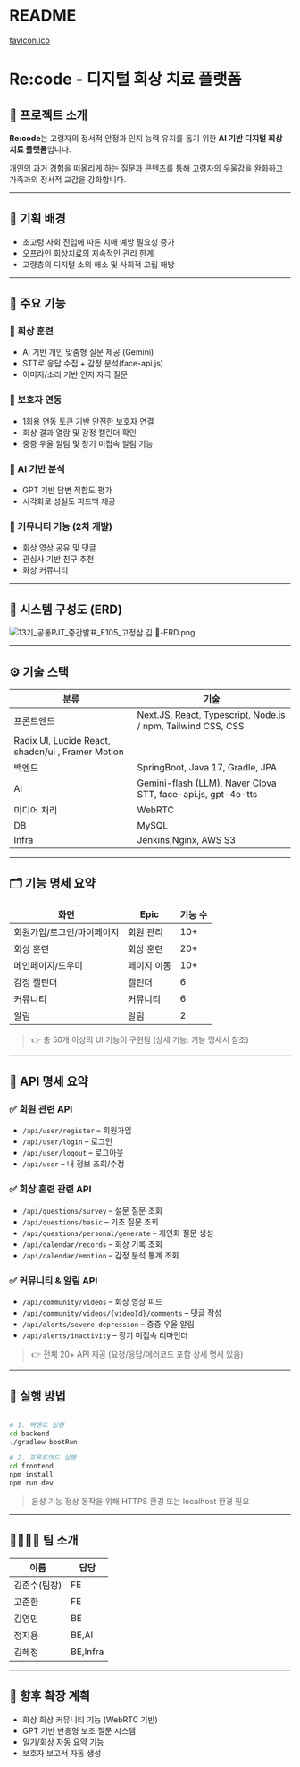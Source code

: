 # README

[favicon.ico](favicon.ico)

# Re:code - 디지털 회상 치료 플랫폼

## 📌 프로젝트 소개

**Re:code**는 고령자의 정서적 안정과 인지 능력 유지를 돕기 위한 **AI 기반 디지털 회상 치료 플랫폼**입니다.

개인의 과거 경험을 떠올리게 하는 질문과 콘텐츠를 통해 고령자의 우울감을 완화하고 가족과의 정서적 교감을 강화합니다.

---

## 🎯 기획 배경

- 초고령 사회 진입에 따른 치매 예방 필요성 증가
- 오프라인 회상치료의 지속적인 관리 한계
- 고령층의 디지털 소외 해소 및 사회적 고립 해방

---

## 🎨 주요 기능

### 🔹 회상 훈련

- AI 기반 개인 맞춤형 질문 제공 (Gemini)
- STT로 응답 수집 + 감정 분석(face-api.js)
- 이미지/소리 기반 인지 자극 질문

### 🔹 보호자 연동

- 1회용 연동 토큰 기반 안전한 보호자 연결
- 회상 결과 열람 및 감정 캘린더 확인
- 중증 우울 알림 및 장기 미접속 알림 기능

### 🔹 AI 기반 분석

- GPT 기반 답변 적합도 평가
- 시각화로 성실도 피드백 제공

### 🔹 커뮤니티 기능 (2차 개발)

- 회상 영상 공유 및 댓글
- 관심사 기반 친구 추천
- 화상 커뮤니티

---

## 🧩 시스템 구성도 (ERD)

![13기_공통PJT_중간발표_E105_고정삼.김.🍙-ERD.png](erdv2.png)

---

## ⚙️ 기술 스택

| 분류 | 기술 |
| --- | --- |
| 프론트엔드 | Next.JS, React, Typescript, Node.js / npm, Tailwind CSS, CSS
Radix UI,  Lucide React, shadcn/ui , Framer Motion |
| 백엔드 | SpringBoot, Java 17, Gradle, JPA |
| AI | Gemini-flash (LLM), Naver Clova STT, face-api.js, gpt-4o-tts |
| 미디어 처리 | WebRTC |
| DB | MySQL |
| Infra | Jenkins,Nginx, AWS S3 |

---

## 🗂️ 기능 명세 요약

| 화면 | Epic | 기능 수 |
| --- | --- | --- |
| 회원가입/로그인/마이페이지 | 회원 관리 | 10+ |
| 회상 훈련 | 회상 훈련 | 20+ |
| 메인페이지/도우미 | 페이지 이동 | 10+ |
| 감정 캘린더 | 캘린더 | 6 |
| 커뮤니티 | 커뮤니티 | 6 |
| 알림 | 알림 | 2 |

> 👉 총 50개 이상의 UI 기능이 구현됨 (상세 기능: 기능 명세서 참조)
> 

---

## 🔌 API 명세 요약

### ✅ 회원 관련 API

- `/api/user/register` – 회원가입
- `/api/user/login` – 로그인
- `/api/user/logout` – 로그아웃
- `/api/user` – 내 정보 조회/수정

### ✅ 회상 훈련 관련 API

- `/api/questions/survey` – 설문 질문 조회
- `/api/questions/basic` – 기초 질문 조회
- `/api/questions/personal/generate` – 개인화 질문 생성
- `/api/calendar/records` – 회상 기록 조회
- `/api/calendar/emotion` – 감정 분석 통계 조회

### ✅ 커뮤니티 & 알림 API

- `/api/community/videos` – 회상 영상 피드
- `/api/community/videos/{videoId}/comments` – 댓글 작성
- `/api/alerts/severe-depression` – 중증 우울 알림
- `/api/alerts/inactivity` – 장기 미접속 리마인더

> 👉 전체 20+ API 제공 (요청/응답/에러코드 포함 상세 명세 있음)
> 

---

## 🚀 실행 방법

```bash

# 1. 백엔드 실행
cd backend
./gradlew bootRun

# 2. 프론트엔드 실행
cd frontend
npm install
npm run dev

```

> 음성 기능 정상 동작을 위해 HTTPS 환경 또는 localhost 환경 필요
> 

---

## 👨‍👩‍👧‍👦 팀 소개

| 이름 | 담당 |
| --- | --- |
| 김준수(팀장) | FE |
| 고준환 | FE |
| 김영민 | BE |
| 정지용 | BE,AI |
| 김혜정 | BE,Infra |

---

## 📌 향후 확장 계획

- 화상 회상 커뮤니티 기능 (WebRTC 기반)
- GPT 기반 반응형 보조 질문 시스템
- 일기/회상 자동 요약 기능
- 보호자 보고서 자동 생성
